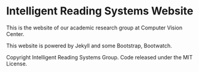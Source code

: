 # Intelligent Reading Systems Website

This is the website of our academic research group at Computer Vision Center.

This website is powered by Jekyll and some Bootstrap, Bootwatch.


Copyright Intelligent Reading Systems Group. Code released under the MIT License.
